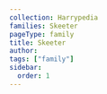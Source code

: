 ```yaml
---
collection: Harrypedia
families: Skeeter
pageType: family
title: Skeeter
author:
tags: ["family"]
sidebar:
  order: 1
---
```

